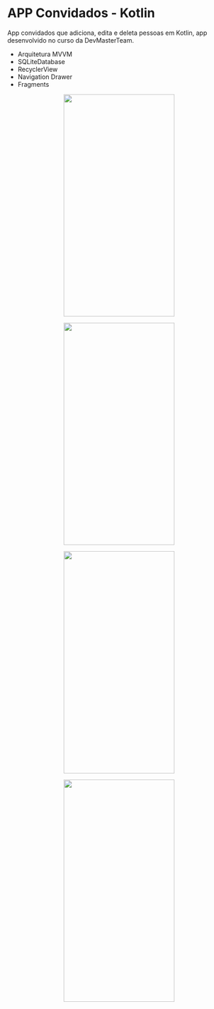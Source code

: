 # APP Convidados - Kotlin

App convidados que adiciona, edita e deleta pessoas em Kotlin, app desenvolvido no curso da DevMasterTeam.

-  Arquitetura MVVM 
 - SQLiteDatabase 
 - RecyclerView 
 - Navigation Drawer
 - Fragments
 
<p align="center">
 <img src="https://user-images.githubusercontent.com/50715392/87313502-5aa64100-c4f8-11ea-83c9-c8200cafffee.gif" width="250" height="500" />
</p>

<p align="center">
 <img src="https://user-images.githubusercontent.com/50715392/87313582-73aef200-c4f8-11ea-83b5-ff0d84ff1758.gif" width="250" height="500" />
</p>

<p align="center">
 <img src="https://user-images.githubusercontent.com/50715392/87313625-888b8580-c4f8-11ea-9096-e7db27526cd9.gif" width="250" height="500" />
</p>

<p align="center">
 <img src="https://user-images.githubusercontent.com/50715392/87313670-98a36500-c4f8-11ea-8112-9c8cd44888af.gif" width="250" height="500" />
</p>








